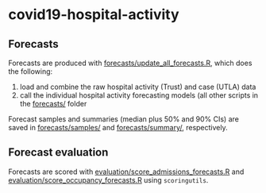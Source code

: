 # covid19-hospital-activity

## Forecasts

Forecasts are produced with [forecasts/update_all_forecasts.R](https://github.com/sophiemeakin/covid19-hospital-activity/blob/main/forecasts/update_all_forecasts.R), which does the following:

1. load and combine the raw hospital activity (Trust) and case (UTLA) data
2. call the individual hospital activity forecasting models (all other scripts in the [forecasts/](https://github.com/sophiemeakin/covid19-hospital-activity/blob/main/forecasts) folder

Forecast samples and summaries (median plus 50% and 90% CIs) are saved in [forecasts/samples/](https://github.com/sophiemeakin/covid19-hospital-activity/blob/main/forecasts/samples) and [forecasts/summary/](https://github.com/sophiemeakin/covid19-hospital-activity/blob/main/forecasts/summary), respectively.


## Forecast evaluation

Forecasts are scored with [evaluation/score_admissions_forecasts.R](https://github.com/sophiemeakin/covid19-hospital-activity/blob/main/evaluation/score_admissions_forecasts.R) and [evaluation/score_occupancy_forecasts.R](https://github.com/sophiemeakin/covid19-hospital-activity/blob/main/evaluation/score_occupancy_forecasts.R) using `scoringutils`.